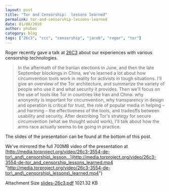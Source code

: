 ```yaml
---
layout: post
title: "Tor and Censorship:  lessons learned"
permalink: tor-and-censorship-lessons-learned
date: 01/08/2010
author: phobos
category: blog
tags: ["26c3", "ccc", "censorship", "jacob", "roger", "tor"]
---
```


Roger recently gave a talk at [26C3](http://events.ccc.de/congress/2009/Fahrplan/events/3554.en.html) about our experiences with various censorship technologies.

> In the aftermath of the Iranian elections in June, and then the late September blockings in China, we've learned a lot about how circumvention tools work in reality for activists in tough situations. I'll give an overview of the Tor architecture, and summarize the variety of people who use it and what security it provides. Then we'll focus on the use of tools like Tor in countries like Iran and China: why anonymity is important for circumvention, why transparency in design and operation is critical for trust, the role of popular media in helping – and harming – the effectiveness of the tools, and tradeoffs between usability and security. After describing Tor's strategy for secure circumvention (what we thought would work), I'll talk about how the arms race actually seems to be going in practice.

The slides of the presentation can be found at the bottom of this post.

We've mirrored the full 700MB video of the presentation at [http://media.torproject.org/video/26c3-3554-de-tor\_and\_censorship\_lesson...](http://media.torproject.org/video/26c3-3554-de-tor_and_censorship_lessons_learned.mp4 "http://media.torproject.org/video/26c3-3554-de-tor\_and\_censorship\_lessons\_learned.mp4")

<thead><tr>
<th>Attachment</th>
<th>Size</th> </tr></thead>
<tbody><tr class="odd">
<td><a href="https://blog.torproject.org/files/slides-26c3.pdf">slides-26c3.pdf</a></td>
<td>1021.32 KB</td> </tr></tbody>

